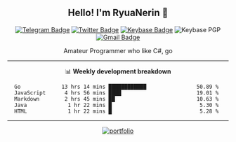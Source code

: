 <h2 align="center">Hello! I'm RyuaNerin 👋</h2>
<div align=center>

  [![Telegram Badge](https://img.shields.io/badge/-Telegram-2CA5E0?style=flat-square&logo=telegram&logoColor=white&link=https://t.me/unknown5766)](https://t.me/unknown5766)
  [![Twitter Badge](https://img.shields.io/badge/-Twitter-1DA1F2?style=flat-square&logo=twitter&logoColor=white&link=https://twitter.com/RyuaNerin)](https://twitter.com/RyuaNerin)
  [![Keybase Badge](https://img.shields.io/badge/-Keybase-33A0FF?style=flat-square&logo=keybase&logoColor=white&link=https://keybase.io/ryuanerin)](https://keybase.io/ryuanerin)
  ![Keybase PGP](https://img.shields.io/keybase/pgp/ryuanerin?style=flat-square)
  [![Gmail Badge](https://img.shields.io/badge/-Gmail-D14836?style=flat-square&logo=Gmail&logoColor=white&link=mailto:ryuanerin@gmail.com)](mailto:ryuanerin@gmail.com) 

  Amateur Programmer who like C#, go

  -------

  📊 **Weekly development breakdown**

  <!--START_SECTION:waka-->
```text
Go             13 hrs 14 mins ████████████                50.89 % 
JavaScript      4 hrs 56 mins ████                        19.01 % 
Markdown        2 hrs 45 mins ██                          10.63 % 
Java             1 hr 22 mins █                            5.30 % 
HTML             1 hr 22 mins █                            5.28 % 
```
<!--END_SECTION:waka-->

  -------

  [![portfolio](https://github-readme-stats.vercel.app/api/pin/?username=RyuaNerin&repo=portfolio)](https://github.com/RyuaNerin/portfolio)

</div>
